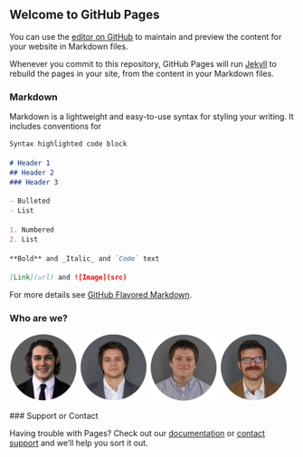 ## Welcome to GitHub Pages

You can use the [editor on GitHub](https://github.com/perciplex/perciplex.github.io/edit/master/index.md) to maintain and preview the content for your website in Markdown files.

Whenever you commit to this repository, GitHub Pages will run [Jekyll](https://jekyllrb.com/) to rebuild the pages in your site, from the content in your Markdown files.

### Markdown

Markdown is a lightweight and easy-to-use syntax for styling your writing. It includes conventions for

```markdown
Syntax highlighted code block

# Header 1
## Header 2
### Header 3

- Bulleted
- List

1. Numbered
2. List

**Bold** and _Italic_ and `Code` text

[Link](url) and ![Image](src)
```

For more details see [GitHub Flavored Markdown](https://guides.github.com/features/mastering-markdown/).

### Who are we?
<p float="left">
<img src="max_circle.png" alt="Max" width="120px" height="120px">
<img src="declan_circle.png" alt="Declan" width="120px" height="120px">
<img src="ben_circle.png" alt="Bax" width="120px" height="120px">
<img src="phil_circle.png" alt="Pax" width="120px" height="120px">
</p>
### Support or Contact

Having trouble with Pages? Check out our [documentation](https://help.github.com/categories/github-pages-basics/) or [contact support](https://github.com/contact) and we’ll help you sort it out.
